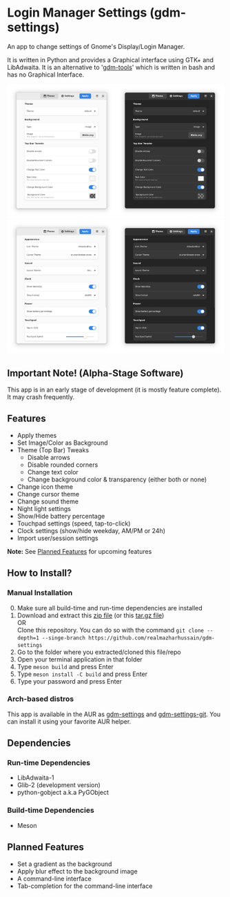 # Login Manager Settings (gdm-settings)

An app to change settings of Gnome's Display/Login Manager.

It is written in Python and provides a Graphical interface using GTK+ and LibAdwaita. It is an alternative to '[gdm-tools](https://github.com/realmazharhussain/gdm-tools)'  which is written in bash and has no Graphical Interface.

<img src="screenshots/screenshot-1.png#gh-light-mode-only" alt="screenshot" width=50%/><img src="screenshots/screenshot-1-dark.png#gh-dark-mode-only" alt="screenshot" width=50%/><img src="screenshots/screenshot-2.png#gh-light-mode-only" alt="screenshot" width=50%/><img src="screenshots/screenshot-2-dark.png#gh-dark-mode-only" alt="screenshot" width=50%/>

## Important Note! (Alpha-Stage Software)

This app is in an early stage of development (it is mostly feature complete). It may crash frequently.

## Features

- Apply themes
- Set Image/Color as Background
- Theme (Top Bar) Tweaks
  - Disable arrows
  - Disable rounded corners
  - Change text color
  - Change background color & transparency (either both or none)
- Change icon theme
- Change cursor theme
- Change sound theme
- Night light settings
- Show/Hide battery percentage
- Touchpad settings (speed, tap-to-click)
- Clock settings (show/hide weekday, AM/PM or 24h)
- Import user/session settings

**Note:** See [Planned Features](#planned-features) for upcoming features

## How to Install?

### Manual Installation

0. Make sure all build-time and run-time dependencies are installed
1. Download and extract this [zip file](https://github.com/realmazharhussain/gdm-settings/archive/refs/heads/main.zip) (or this [tar.gz file](https://github.com/realmazharhussain/gdm-settings/archive/refs/heads/main.tar.gz))\
   OR\
   Clone this repository. You can do so with the command `git clone --depth=1 --singe-branch https://github.com/realmazharhussain/gdm-settings`
2. Go to the folder where you extracted/cloned this file/repo
3. Open your terminal application in that folder
4. Type `meson build` and press Enter
5. Type `meson install -C build` and press Enter
5. Type your password and press Enter

### Arch-based distros

This app is available in the AUR as [gdm-settings](https://aur.archlinux.org/packages/gdm-settings) and [gdm-settings-git](https://aur.archlinux.org/packages/gdm-settings-git). You can install it using your favorite AUR helper.

## Dependencies

### Run-time Dependencies

- LibAdwaita-1
- Glib-2 (development version)
- python-gobject a.k.a PyGObject

### Build-time Dependencies

- Meson

## Planned Features

- Set a gradient as the background
- Apply blur effect to the background image
- A command-line interface
- Tab-completion for the command-line interface

